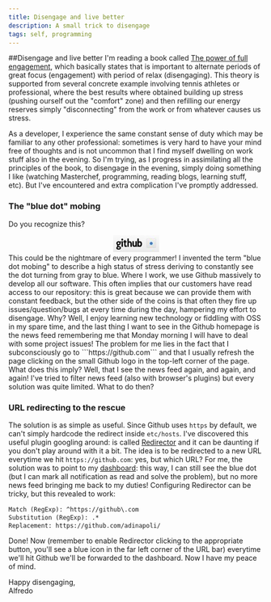 ```yaml
---
title: Disengage and live better
description: A small trick to disengage
tags: self, programming
---
```


##Disengage and live better
I'm reading a book called [The power of full engagement](http://www.amazon.com/Power-Full-Engagement-Managing-Performance/dp/0743226755),
which basically states that is important to alternate periods of great focus
(engagement) with period of relax (disengaging). This theory is supported from
several concrete example involving tennis athletes or professional, where the
best results where obtained building up stress (pushing ourself out the "comfort" zone)
and then refilling our energy reserves simply "disconnecting" from the work or
from whatever causes us stress.

As a developer, I experience the same constant sense of duty which may be
familiar to any other professional: sometimes is very hard to have your mind
free of thoughts and is not uncommon that I find myself dwelling on work stuff
also in the evening. So I'm trying, as I progress in assimilating all the principles
of the book, to disengage in the evening, simply doing something I like (watching 
Masterchef, programming, reading blogs, learning stuff, etc). But I've encountered
and extra complication I've promptly addressed.

### The "blue dot" mobing
Do you recognize this?
<div align="center" markdown="1">
  <img src="/img/2013/blue_dot.png"/>
</div>
This could be the nightmare of every programmer! I invented the term "blue dot mobing"
to describe a high status of stress deriving to constantly see the dot turning
from gray to blue. Where I work, we use Github massively to develop all our
software. This often implies that our customers have read access to our
repository: this is great because we can provide them with constant feedback,
but the other side of the coins is that often they fire up issues/question/bugs
at every time during the day, hampering my effort to disengage. Why?
Well, I enjoy learning new technology or fiddling with OSS in my spare time,
and the last thing I want to see in the Github homepage is the news feed
remembering me that Monday morning I will have to deal with some project issues!
The problem for me lies in the fact that I subconsciously go to ```https://github.com```
and that I usually refresh the page clicking on the small Github logo in the
top-left corner of the page. What does this imply? Well, that I see the news
feed again, and again, and again! I've tried to filter news feed (also with
browser's plugins) but every solution was quite limited. What to do then?

### URL redirecting to the rescue
The solution is as simple as useful. Since Github uses ```https``` by default, we
can't simply hardcode the redirect inside ```etc/hosts```. I've discovered this
useful plugin googling around: is called [Redirector](https://chrome.google.com/webstore/detail/redirector/lacckjdlmkdhcacjdodpjokfobckjclh)
and it can be daunting if you don't play around with it a bit. The idea is
to be redirected to a new URL everytime we hit ```https://github.com```: yes,
but which URL? For me, the solution was to point to my [dashboard](https://github.com/adinapoli):
this way, I can still see the blue dot (but I can mark all notification as read and solve
the problem), but no more news feed bringing me back to my duties!
Configuring Redirector can be tricky, but this revealed to work:

```
Match (RegExp): ^https://github\.com
Substitution (RegExp): .*
Replacement: https://github.com/adinapoli/
```

Done! Now (remember to enable Redirector clicking to the appropriate button,
you'll see a blue icon in the far left corner of the URL bar) everytime we'll
hit Github we'll be forwarded to the dashboard.
Now I have my peace of mind.

Happy disengaging,
<br>
Alfredo

